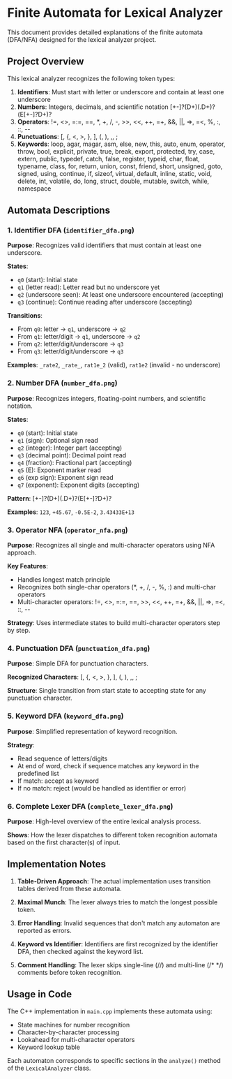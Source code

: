 # Finite Automata for Lexical Analyzer

This document provides detailed explanations of the finite automata (DFA/NFA) designed for the lexical analyzer project.

## Project Overview

This lexical analyzer recognizes the following token types:
1. **Identifiers**: Must start with letter or underscore and contain at least one underscore
2. **Numbers**: Integers, decimals, and scientific notation [+-]?(D+)(\.D+)?(E[+-]?D+)?
3. **Operators**: !=, <>, =:=, ==, *, +, /, -, >>, <<, ++, =+, &&, ||, =>, =<, %, :, ::, --
4. **Punctuations**: [, {, <, >, }, ], (, ), ,, ;
5. **Keywords**: loop, agar, magar, asm, else, new, this, auto, enum, operator, throw, bool, explicit, private, true, break, export, protected, try, case, extern, public, typedef, catch, false, register, typeid, char, float, typename, class, for, return, union, const, friend, short, unsigned, goto, signed, using, continue, if, sizeof, virtual, default, inline, static, void, delete, int, volatile, do, long, struct, double, mutable, switch, while, namespace

## Automata Descriptions

### 1. Identifier DFA (`identifier_dfa.png`)

**Purpose**: Recognizes valid identifiers that must contain at least one underscore.

**States**:
- `q0` (start): Initial state
- `q1` (letter read): Letter read but no underscore yet
- `q2` (underscore seen): At least one underscore encountered (accepting)
- `q3` (continue): Continue reading after underscore (accepting)

**Transitions**:
- From `q0`: letter → `q1`, underscore → `q2`
- From `q1`: letter/digit → `q1`, underscore → `q2`
- From `q2`: letter/digit/underscore → `q3`
- From `q3`: letter/digit/underscore → `q3`

**Examples**: `_rate2`, `_rate_`, `rat1e_2` (valid), `rat1e2` (invalid - no underscore)

### 2. Number DFA (`number_dfa.png`)

**Purpose**: Recognizes integers, floating-point numbers, and scientific notation.

**States**:
- `q0` (start): Initial state
- `q1` (sign): Optional sign read
- `q2` (integer): Integer part (accepting)
- `q3` (decimal point): Decimal point read
- `q4` (fraction): Fractional part (accepting)
- `q5` (E): Exponent marker read
- `q6` (exp sign): Exponent sign read
- `q7` (exponent): Exponent digits (accepting)

**Pattern**: [+-]?(D+)(\.D+)?(E[+-]?D+)?

**Examples**: `123`, `+45.67`, `-0.5E-2`, `3.43433E+13`

### 3. Operator NFA (`operator_nfa.png`)

**Purpose**: Recognizes all single and multi-character operators using NFA approach.

**Key Features**:
- Handles longest match principle
- Recognizes both single-char operators (*, +, /, -, %, :) and multi-char operators
- Multi-character operators: !=, <>, =:=, ==, >>, <<, ++, =+, &&, ||, =>, =<, ::, --

**Strategy**: Uses intermediate states to build multi-character operators step by step.

### 4. Punctuation DFA (`punctuation_dfa.png`)

**Purpose**: Simple DFA for punctuation characters.

**Recognized Characters**: [, {, <, >, }, ], (, ), ,, ;

**Structure**: Single transition from start state to accepting state for any punctuation character.

### 5. Keyword DFA (`keyword_dfa.png`)

**Purpose**: Simplified representation of keyword recognition.

**Strategy**: 
- Read sequence of letters/digits
- At end of word, check if sequence matches any keyword in the predefined list
- If match: accept as keyword
- If no match: reject (would be handled as identifier or error)

### 6. Complete Lexer DFA (`complete_lexer_dfa.png`)

**Purpose**: High-level overview of the entire lexical analysis process.

**Shows**: How the lexer dispatches to different token recognition automata based on the first character(s) of input.

## Implementation Notes

1. **Table-Driven Approach**: The actual implementation uses transition tables derived from these automata.

2. **Maximal Munch**: The lexer always tries to match the longest possible token.

3. **Error Handling**: Invalid sequences that don't match any automaton are reported as errors.

4. **Keyword vs Identifier**: Identifiers are first recognized by the identifier DFA, then checked against the keyword list.

5. **Comment Handling**: The lexer skips single-line (//) and multi-line (/* */) comments before token recognition.

## Usage in Code

The C++ implementation in `main.cpp` implements these automata using:
- State machines for number recognition
- Character-by-character processing
- Lookahead for multi-character operators
- Keyword lookup table

Each automaton corresponds to specific sections in the `analyze()` method of the `LexicalAnalyzer` class.
